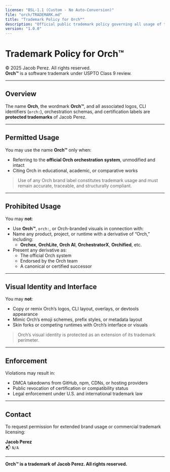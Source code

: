 ```yaml
---
license: "BSL-1.1 (Custom - No Auto-Conversion)"
file: "orch/TRADEMARK.md"
title: "Trademark Policy for Orch™"
description: "Official public trademark policy governing all usage of the Orch™ wordmark, logos, CLI identifiers, and certification labels."
version: "1.0.0"
---
```


# Trademark Policy for Orch™

© 2025 Jacob Perez. All rights reserved.  
**Orch™** is a software trademark under USPTO Class 9 review.

---

## Overview

The name **Orch**, the wordmark **Orch™**, and all associated logos, CLI identifiers (`orch:`), orchestration schemas, and certification labels are **protected trademarks** of Jacob Perez.

---

## Permitted Usage

You may use the name **Orch™** only when:

- Referring to the **official Orch orchestration system**, unmodified and intact  
- Citing Orch in educational, academic, or comparative works

> Use of any Orch brand label constitutes trademark usage and must remain accurate, traceable, and structurally compliant.

---

## Prohibited Usage

You may **not**:

- Use **Orch™**, `orch:`, or Orch-branded visuals in connection with:
- Name any product, project, or runtime with a derivative of “Orch,” including:
  - **Orchex**, **OrchLite**, **Orch AI**, **OrchestratorX**, **Orchified**, etc.
- Present any derivative as:
  - The official Orch system  
  - Endorsed by the Orch team  
  - A canonical or certified successor

---

## Visual Identity and Interface

You may **not**:

- Copy or remix Orch’s logos, CLI layout, overlays, or devtools appearance  
- Mimic Orch’s emoji schemes, prefix styles, or metadata layout  
- Skin forks or competing runtimes with Orch’s interface or visuals

> Orch’s visual identity is protected as an extension of its trademark perimeter.

---

## Enforcement

Violations may result in:

- DMCA takedowns from GitHub, npm, CDNs, or hosting providers  
- Public revocation of certification or compatibility status  
- Legal enforcement under U.S. and international trademark law

---

## Contact

To request permission for extended brand usage or commercial trademark licensing:

**Jacob Perez**  
📬 `N/A`

---

**Orch™ is a trademark of Jacob Perez. All rights reserved.**

